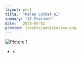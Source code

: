 ```yaml
---
layout: post
title:  "Melee Combat AI"
summary: "AI Engineer"
date:   2025-04-02
preview: /assets/postpreview.png
---
```


![Picture 1](/assets/meleecombatai.png)

- x

